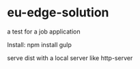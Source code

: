 # eu-edge-solution
a test for a job application

Install:
npm install
gulp

serve dist with a local server like http-server
